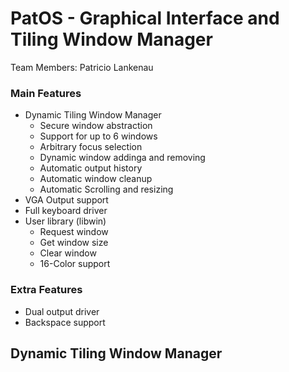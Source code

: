 PatOS - Graphical Interface and Tiling Window Manager
=============================================

Team Members: Patricio Lankenau

### Main Features
* Dynamic Tiling Window Manager
  * Secure window abstraction
  * Support for up to 6 windows 
  * Arbitrary focus selection
  * Dynamic window addinga and removing
  * Automatic output history
  * Automatic window cleanup
  * Automatic Scrolling and resizing
* VGA Output support
* Full keyboard driver
* User library (libwin)
  * Request window
  * Get window size
  * Clear window
  * 16-Color support

### Extra Features
* Dual output driver
* Backspace support

Dynamic Tiling Window Manager
------------------------------

